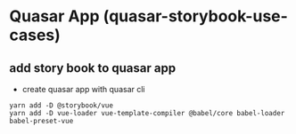 # Quasar App (quasar-storybook-use-cases)

## add story book to quasar app

- create quasar app with quasar cli

```
yarn add -D @storybook/vue
yarn add -D vue-loader vue-template-compiler @babel/core babel-loader babel-preset-vue
```
